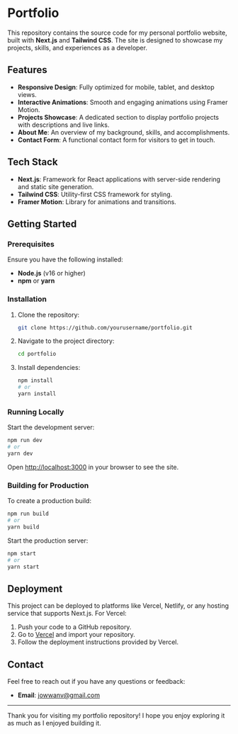 # Portfolio

This repository contains the source code for my personal portfolio website, built with **Next.js** and **Tailwind CSS**. The site is designed to showcase my projects, skills, and experiences as a developer.

## Features

- **Responsive Design**: Fully optimized for mobile, tablet, and desktop views.
- **Interactive Animations**: Smooth and engaging animations using Framer Motion.
- **Projects Showcase**: A dedicated section to display portfolio projects with descriptions and live links.
- **About Me**: An overview of my background, skills, and accomplishments.
- **Contact Form**: A functional contact form for visitors to get in touch.

## Tech Stack

- **Next.js**: Framework for React applications with server-side rendering and static site generation.
- **Tailwind CSS**: Utility-first CSS framework for styling.
- **Framer Motion**: Library for animations and transitions.

## Getting Started

### Prerequisites

Ensure you have the following installed:

- **Node.js** (v16 or higher)
- **npm** or **yarn**

### Installation

1. Clone the repository:
   ```bash
   git clone https://github.com/yourusername/portfolio.git
   ```
2. Navigate to the project directory:
   ```bash
   cd portfolio
   ```
3. Install dependencies:
   ```bash
   npm install
   # or
   yarn install
   ```

### Running Locally

Start the development server:
```bash
npm run dev
# or
yarn dev
```

Open [http://localhost:3000](http://localhost:3000) in your browser to see the site.

### Building for Production

To create a production build:
```bash
npm run build
# or
yarn build
```

Start the production server:
```bash
npm start
# or
yarn start
```

## Deployment

This project can be deployed to platforms like Vercel, Netlify, or any hosting service that supports Next.js. For Vercel:

1. Push your code to a GitHub repository.
2. Go to [Vercel](https://vercel.com/) and import your repository.
3. Follow the deployment instructions provided by Vercel.

## Contact

Feel free to reach out if you have any questions or feedback:

- **Email**: jowwanv@gmail.com
---

Thank you for visiting my portfolio repository! I hope you enjoy exploring it as much as I enjoyed building it.
